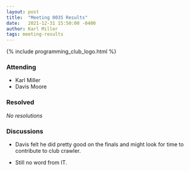 ```yaml
---
layout: post
title:  "Meeting 0035 Results"
date:   2021-12-31 15:50:00 -0400
author: Karl Miller
tags: meeting-results
---
```


{% include programming_club_logo.html %}

### Attending

- Karl Miller
- Davis Moore

### Resolved

_No resolutions_

### Discussions 

- Davis felt he did pretty good on the finals and might look for time to contribute to club crawler.

- Still no word from IT.





